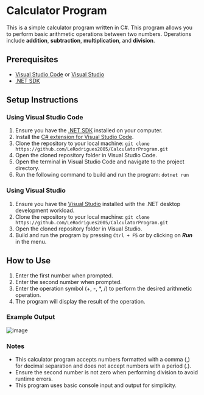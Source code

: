 # Calculator Program
This is a simple calculator program written in C#. This program allows you to perform basic arithmetic operations between two numbers. Operations include **addition**, **subtraction**, **multiplication**, and **division**.

## Prerequisites
- <a href="https://code.visualstudio.com">Visual Studio Code</a> or <a href="https://visualstudio.microsoft.com/pt-br/">Visual Studio</a>
- <a href="https://dotnet.microsoft.com/pt-br/download">.NET SDK</a>

## Setup Instructions
### Using Visual Studio Code
1. Ensure you have the <a href="https://dotnet.microsoft.com/pt-br/download">.NET SDK</a> installed on your computer.
2. Install the <a href="https://marketplace.visualstudio.com/items?itemName=ms-dotnettools.csharp">C# extension for Visual Studio Code</a>.
3.  Clone the repository to your local machine:
  `git clone https://github.com/LeRodrigues2005/CalculatorProgram.git`
5. Open the cloned repository folder in Visual Studio Code.
6.  Open the terminal in Visual Studio Code and navigate to the project directory.
7.  Run the following command to build and run the program:
  `dotnet run`

### Using Visual Studio
1. Ensure you have the <a href="https://visualstudio.microsoft.com/pt-br/">Visual Studio</a> installed with the .NET desktop development workload.
2. Clone the repository to your local machine:
  `git clone https://github.com/LeRodrigues2005/CalculatorProgram.git`
3. Open the cloned repository folder in Visual Studio.
4.  Build and run the program by pressing `Ctrl + F5` or by clicking on ***Run*** in the menu.

## How to Use
1. Enter the first number when prompted.
2. Enter the second number when prompted.
3. Enter the operation symbol (+, -, *, /) to perform the desired arithmetic operation.
4. The program will display the result of the operation.

### Example Output

![image](https://github.com/LeRodrigues2005/CalculatorProgram/assets/97632543/0505073b-c640-496d-8723-a2879c043f49)

### Notes
- This calculator program accepts numbers formatted with a comma (,) for decimal separation and does not accept numbers with a period (.).
- Ensure the second number is not zero when performing division to avoid runtime errors.
- This program uses basic console input and output for simplicity.
